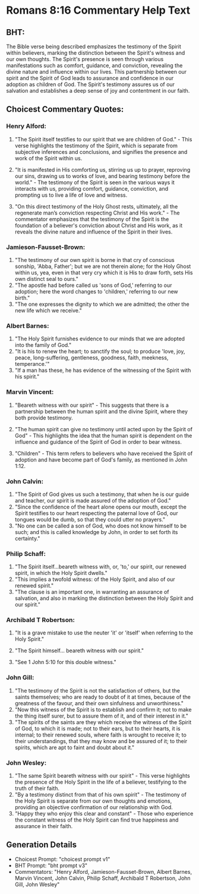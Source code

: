 # Romans 8:16 Commentary Help Text

## BHT:
The Bible verse being described emphasizes the testimony of the Spirit within believers, marking the distinction between the Spirit's witness and our own thoughts. The Spirit's presence is seen through various manifestations such as comfort, guidance, and conviction, revealing the divine nature and influence within our lives. This partnership between our spirit and the Spirit of God leads to assurance and confidence in our adoption as children of God. The Spirit's testimony assures us of our salvation and establishes a deep sense of joy and contentment in our faith.

## Choicest Commentary Quotes:
### Henry Alford:
1. "The Spirit itself testifies to our spirit that we are children of God." - This verse highlights the testimony of the Spirit, which is separate from subjective inferences and conclusions, and signifies the presence and work of the Spirit within us.

2. "It is manifested in His comforting us, stirring us up to prayer, reproving our sins, drawing us to works of love, and bearing testimony before the world." - The testimony of the Spirit is seen in the various ways it interacts with us, providing comfort, guidance, conviction, and prompting us to live a life of love and witness.

3. "On this direct testimony of the Holy Ghost rests, ultimately, all the regenerate man’s conviction respecting Christ and His work." - The commentator emphasizes that the testimony of the Spirit is the foundation of a believer's conviction about Christ and His work, as it reveals the divine nature and influence of the Spirit in their lives.

### Jamieson-Fausset-Brown:
1. "The testimony of our own spirit is borne in that cry of conscious sonship, 'Abba, Father'; but we are not therein alone; for the Holy Ghost within us, yea, even in that very cry which it is His to draw forth, sets His own distinct seal to ours." 
2. "The apostle had before called us 'sons of God,' referring to our adoption; here the word changes to 'children,' referring to our new birth."
3. "The one expresses the dignity to which we are admitted; the other the new life which we receive."

### Albert Barnes:
1. "The Holy Spirit furnishes evidence to our minds that we are adopted into the family of God." 
2. "It is his to renew the heart; to sanctify the soul; to produce 'love, joy, peace, long-suffering, gentleness, goodness, faith, meekness, temperance.'"
3. "If a man has these, he has evidence of the witnessing of the Spirit with his spirit."

### Marvin Vincent:
1. "Beareth witness with our spirit" - This suggests that there is a partnership between the human spirit and the divine Spirit, where they both provide testimony. 

2. "The human spirit can give no testimony until acted upon by the Spirit of God" - This highlights the idea that the human spirit is dependent on the influence and guidance of the Spirit of God in order to bear witness. 

3. "Children" - This term refers to believers who have received the Spirit of adoption and have become part of God's family, as mentioned in John 1:12.

### John Calvin:
1. "The Spirit of God gives us such a testimony, that when he is our guide and teacher, our spirit is made assured of the adoption of God."
2. "Since the confidence of the heart alone opens our mouth, except the Spirit testifies to our heart respecting the paternal love of God, our tongues would be dumb, so that they could utter no prayers."
3. "No one can be called a son of God, who does not know himself to be such; and this is called knowledge by John, in order to set forth its certainty."

### Philip Schaff:
1. "The Spirit itself...beareth witness with, or, 'to,' our spirit, our renewed spirit, in which the Holy Spirit dwells." 
2. "This implies a twofold witness: of the Holy Spirit, and also of our renewed spirit." 
3. "The clause is an important one, in warranting an assurance of salvation, and also in marking the distinction between the Holy Spirit and our spirit."

### Archibald T Robertson:
1. "It is a grave mistake to use the neuter 'it' or 'itself' when referring to the Holy Spirit." 

2. "The Spirit himself... beareth witness with our spirit." 

3. "See 1 John 5:10 for this double witness."

### John Gill:
1. "The testimony of the Spirit is not the satisfaction of others, but the saints themselves; who are ready to doubt of it at times, because of the greatness of the favour, and their own sinfulness and unworthiness."
2. "Now this witness of the Spirit is to establish and confirm it; not to make the thing itself surer, but to assure them of it, and of their interest in it."
3. "The spirits of the saints are they which receive the witness of the Spirit of God, to which it is made; not to their ears, but to their hearts, it is internal; to their renewed souls, where faith is wrought to receive it; to their understandings, that they may know and be assured of it; to their spirits, which are apt to faint and doubt about it."

### John Wesley:
1. "The same Spirit beareth witness with our spirit" - This verse highlights the presence of the Holy Spirit in the life of a believer, testifying to the truth of their faith.
2. "By a testimony distinct from that of his own spirit" - The testimony of the Holy Spirit is separate from our own thoughts and emotions, providing an objective confirmation of our relationship with God.
3. "Happy they who enjoy this clear and constant" - Those who experience the constant witness of the Holy Spirit can find true happiness and assurance in their faith.


## Generation Details
- Choicest Prompt: "choicest prompt v1"
- BHT Prompt: "bht prompt v3"
- Commentators: "Henry Alford, Jamieson-Fausset-Brown, Albert Barnes, Marvin Vincent, John Calvin, Philip Schaff, Archibald T Robertson, John Gill, John Wesley"
